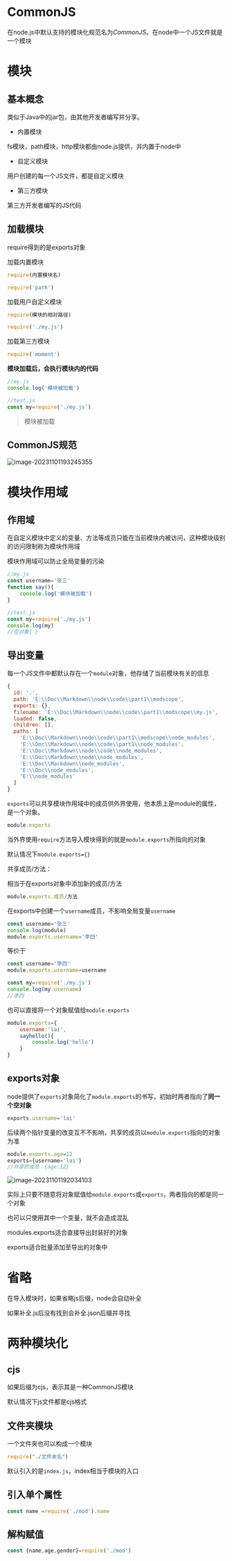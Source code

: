 # CommonJS

在node.js中默认支持的模块化规范名为*CommonJS*。在node中一个JS文件就是一个模块

# 模块

## 基本概念

类似于Java中的jar包，由其他开发者编写并分享。

- 内置模块

fs模块，path模块，http模块都由node.js提供，并内置于node中

- 自定义模块

用户创建的每一个JS文件，都是自定义模块

- 第三方模块

第三方开发者编写的JS代码

## 加载模块

require得到的是exports对象

加载内置模块

```js
require(内置模块名)
```

```js
require('path')
```

加载用户自定义模块

```js
require(模块的相对路径)
```

```js
require('./my.js')
```

加载第三方模块

```js
require('moment')
```

**模块加载后，会执行模块内的代码**

```js
//my.js
console.log('模块被加载')
```

```js
//test.js
const my=require('./my.js')
```

> 模块被加载

## CommonJS规范

![image-20231101193245355](assets/image-20231101193245355.png)

# 模块作用域

## 作用域

在自定义模块中定义的变量、方法等成员只能在当前模块内被访问，这种模块级别的访问限制称为模块作用域

模块作用域可以防止全局变量的污染

```js
//my.js
const username='张三'
function say(){
    console.log('模块被加载')
}
```

```js
//test.js
const my=require('./my.js')
console.log(my)
//空对象{ }
```

## 导出变量

每一个JS文件中都默认存在一个`module`对象，他存储了当前模块有关的信息

```js
{
  id: '.',
  path: 'E:\\Doc\\Markdown\\node\\code\\part1\\modscope',
  exports: {},
  filename: 'E:\\Doc\\Markdown\\node\\code\\part1\\modscope\\my.js',
  loaded: false,
  children: [],
  paths: [
    'E:\\Doc\\Markdown\\node\\code\\part1\\modscope\\node_modules',
    'E:\\Doc\\Markdown\\node\\code\\part1\\node_modules',
    'E:\\Doc\\Markdown\\node\\code\\node_modules',
    'E:\\Doc\\Markdown\\node\\node_modules',
    'E:\\Doc\\Markdown\\node_modules',
    'E:\\Doc\\node_modules',
    'E:\\node_modules'
  ]
}
```

`exports`可以共享模块作用域中的成员供外界使用，他本质上是module的属性，是一个对象。

```js
module.exports
```

当外界使用`require`方法导入模块得到的就是`module.exports`所指向的对象

默认情况下`module.exports={}`

共享成员/方法：

相当于在exports对象中添加新的成员/方法

```js
module.exports.成员/方法
```

在exports中创建一个`username`成员，不影响全局变量`username`

```js
const username='张三'
console.log(module)
module.exports.username='李四'
```

等价于

```js
const username='李四'
module.exports.username=username
```

```js
const my=require('./my.js')
console.log(my.username)
//李四
```

也可以直接将一个对象赋值给`module.exports`

```js
module.exports={
    username:'lai',
    sayhello(){
        console.log('hello')
    }
}
```

## exports对象

node提供了`exports`对象简化了`module.exports`的书写，初始时两者指向了**同一个空对象**

```js
exports.username='lai'
```

后续两个指针变量的改变互不不影响，共享的成员以`module.exports`指向的对象为准

```js
module.exports.age=12
exports={username='lai'}
//共享的成员：{age:12}
```

![image-20231101192034103](assets/image-20231101192034103.png)

实际上只要不随意将对象赋值给`module.exports`或`exports`，两者指向的都是同一个对象

也可以只使用其中一个变量，就不会造成混乱

modules.exports适合直接导出封装好的对象

exports适合批量添加至导出的对象中

# 省略

在导入模块时，如果省略js后缀，node会自动补全

如果补全.js后没有找到会补全.json后缀并寻找



# 两种模块化

## cjs

如果后缀为cjs，表示其是一种CommonJS模块

默认情况下js文件都是cjs格式

## 文件夹模块

一个文件夹也可以构成一个模块

```js
require("./文件夹名")
```

默认引入的是`index.js`，index相当于模块的入口

## 引入单个属性

```js
const name =require('./mod').name
```

## 解构赋值

```js
const {name,age,gender}=require('./mod')
```

